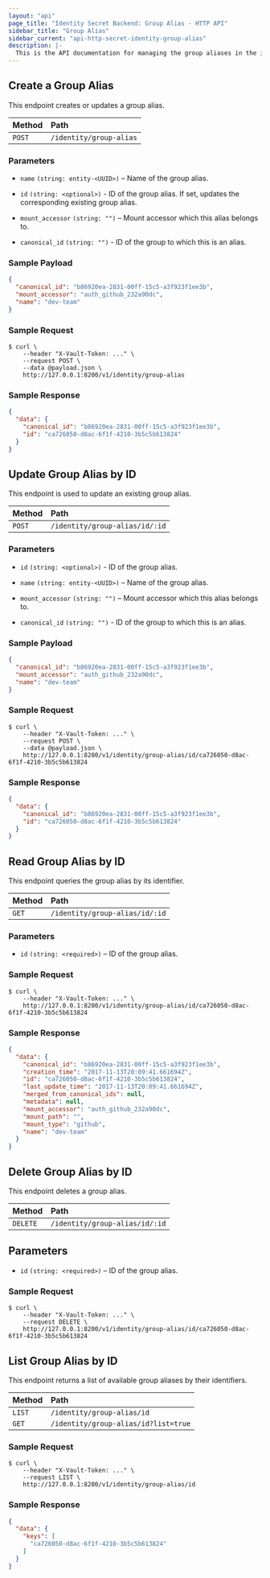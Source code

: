 ```yaml
---
layout: "api"
page_title: "Identity Secret Backend: Group Alias - HTTP API"
sidebar_title: "Group Alias"
sidebar_current: "api-http-secret-identity-group-alias"
description: |-
  This is the API documentation for managing the group aliases in the identity store.
---
```


## Create a Group Alias

This endpoint creates or updates a group alias.

| Method   | Path                     |
| :----------------------- | :----------------------|
| `POST`   | `/identity/group-alias`  |

### Parameters

- `name` `(string: entity-<UUID>)` – Name of the group alias.

- `id` `(string: <optional>)` - ID of the group alias. If set, updates the
  corresponding existing group alias.

- `mount_accessor` `(string: "")` – Mount accessor which this alias belongs
  to.

- `canonical_id` `(string: "")` - ID of the group to which this is an alias.


### Sample Payload

```json
{
  "canonical_id": "b86920ea-2831-00ff-15c5-a3f923f1ee3b",
  "mount_accessor": "auth_github_232a90dc",
  "name": "dev-team"
}
```

### Sample Request

```
$ curl \
    --header "X-Vault-Token: ..." \
    --request POST \
    --data @payload.json \
    http://127.0.0.1:8200/v1/identity/group-alias
```

### Sample Response

```json
{
  "data": {
    "canonical_id": "b86920ea-2831-00ff-15c5-a3f923f1ee3b",
    "id": "ca726050-d8ac-6f1f-4210-3b5c5b613824"
  }
}
```

## Update Group Alias by ID

This endpoint is used to update an existing group alias.

| Method   | Path                              |
| :-------------------------------- | :--------------------- |
| `POST`    | `/identity/group-alias/id/:id`   |

### Parameters

- `id` `(string: <optional>)` - ID of the group alias.

- `name` `(string: entity-<UUID>)` – Name of the group alias.

- `mount_accessor` `(string: "")` – Mount accessor which this alias belongs
  to.

- `canonical_id` `(string: "")` - ID of the group to which this is an alias.

### Sample Payload

```json
{
  "canonical_id": "b86920ea-2831-00ff-15c5-a3f923f1ee3b",
  "mount_accessor": "auth_github_232a90dc",
  "name": "dev-team"
}
```

### Sample Request

```
$ curl \
    --header "X-Vault-Token: ..." \
    --request POST \
    --data @payload.json \
    http://127.0.0.1:8200/v1/identity/group-alias/id/ca726050-d8ac-6f1f-4210-3b5c5b613824
```

### Sample Response

```json
{
  "data": {
    "canonical_id": "b86920ea-2831-00ff-15c5-a3f923f1ee3b",
    "id": "ca726050-d8ac-6f1f-4210-3b5c5b613824"
  }
}
```

## Read Group Alias by ID

This endpoint queries the group alias by its identifier.

| Method   | Path                              |
| :-------------------------------- | :--------------------- |
| `GET`    | `/identity/group-alias/id/:id`    |

### Parameters

- `id` `(string: <required>)` – ID of the group alias.

### Sample Request

```
$ curl \
    --header "X-Vault-Token: ..." \
    http://127.0.0.1:8200/v1/identity/group-alias/id/ca726050-d8ac-6f1f-4210-3b5c5b613824
```

### Sample Response

```json
{
  "data": {
    "canonical_id": "b86920ea-2831-00ff-15c5-a3f923f1ee3b",
    "creation_time": "2017-11-13T20:09:41.661694Z",
    "id": "ca726050-d8ac-6f1f-4210-3b5c5b613824",
    "last_update_time": "2017-11-13T20:09:41.661694Z",
    "merged_from_canonical_ids": null,
    "metadata": null,
    "mount_accessor": "auth_github_232a90dc",
    "mount_path": "",
    "mount_type": "github",
    "name": "dev-team"
  }
}
```

## Delete Group Alias by ID

This endpoint deletes a group alias.

| Method     | Path                             |
| :------------------------------- | :----------------------|
| `DELETE`   | `/identity/group-alias/id/:id`   |

## Parameters

- `id` `(string: <required>)` – ID of the group alias.

### Sample Request

```
$ curl \
    --header "X-Vault-Token: ..." \
    --request DELETE \
    http://127.0.0.1:8200/v1/identity/group-alias/id/ca726050-d8ac-6f1f-4210-3b5c5b613824
```

## List Group Alias by ID

This endpoint returns a list of available group aliases by their identifiers.

| Method   | Path                                      |
| :---------------------------------------- | :--------------------- |
| `LIST`   | `/identity/group-alias/id`                |
| `GET`    | `/identity/group-alias/id?list=true`      |

### Sample Request

```
$ curl \
    --header "X-Vault-Token: ..." \
    --request LIST \
    http://127.0.0.1:8200/v1/identity/group-alias/id
```

### Sample Response

```json
{
  "data": {
    "keys": [
      "ca726050-d8ac-6f1f-4210-3b5c5b613824"
    ]
  }
}
```
